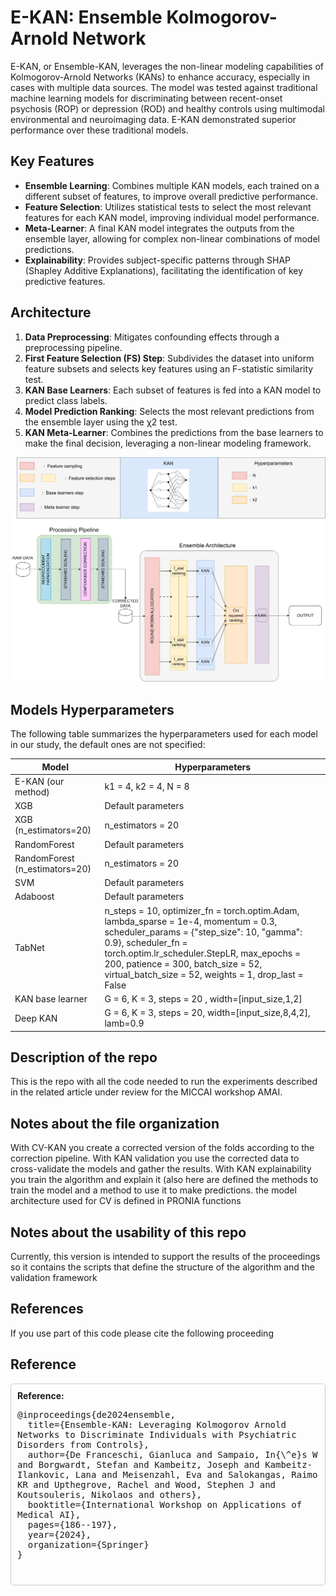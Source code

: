 # E-KAN: Ensemble Kolmogorov-Arnold Network

E-KAN, or Ensemble-KAN, leverages the non-linear modeling capabilities of Kolmogorov-Arnold Networks (KANs) to enhance accuracy, especially in cases with multiple data sources. The model was tested against traditional machine learning models for discriminating between recent-onset psychosis (ROP) or depression (ROD) and healthy controls using multimodal environmental and neuroimaging data. E-KAN demonstrated superior performance over these traditional models.

## Key Features

- **Ensemble Learning**: Combines multiple KAN models, each trained on a different subset of features, to improve overall predictive performance.
- **Feature Selection**: Utilizes statistical tests to select the most relevant features for each KAN model, improving individual model performance.
- **Meta-Learner**: A final KAN model integrates the outputs from the ensemble layer, allowing for complex non-linear combinations of model predictions.
- **Explainability**: Provides subject-specific patterns through SHAP (Shapley Additive Explanations), facilitating the identification of key predictive features.

## Architecture

1. **Data Preprocessing**: Mitigates confounding effects through a preprocessing pipeline.
2. **First Feature Selection (FS) Step**: Subdivides the dataset into uniform feature subsets and selects key features using an F-statistic similarity test.
3. **KAN Base Learners**: Each subset of features is fed into a KAN model to predict class labels.
4. **Model Prediction Ranking**: Selects the most relevant predictions from the ensemble layer using the χ2 test.
5. **KAN Meta-Learner**: Combines the predictions from the base learners to make the final decision, leveraging a non-linear modeling framework.

![Project Logo](https://github.com/brainpolislab/E-KAN/blob/main/KAN_ensamble.png)

## Models Hyperparameters

The following table summarizes the hyperparameters used for each model in our study, the default ones are not specified:

| Model                  | Hyperparameters                             |
|------------------------|---------------------------------------------|
| E-KAN (our method)     | k1 = 4, k2 = 4, N = 8                       |
| XGB                    | Default parameters                        |
| XGB (n_estimators=20)  | n_estimators = 20                           |
| RandomForest           | Default parameters                         |
| RandomForest (n_estimators=20) | n_estimators = 20                   |
| SVM                    | Default parameters                          |
| Adaboost               | Default parameters                          |
| TabNet                 | n_steps = 10, optimizer_fn = torch.optim.Adam, lambda_sparse = 1e-4, momentum = 0.3, scheduler_params = {"step_size": 10, "gamma": 0.9}, scheduler_fn = torch.optim.lr_scheduler.StepLR, max_epochs = 200, patience = 300, batch_size = 52, virtual_batch_size = 52, weights = 1, drop_last = False |
| KAN base learner       | G = 6, K = 3, steps = 20 , width=[input_size,1,2] |                   |
| Deep KAN               | G = 6, K = 3, steps = 20, width=[input_size,8,4,2], lamb=0.9 |

## Description of the repo
This is the repo with all the code needed to run the experiments described in the related article under review for the MICCAI workshop AMAI.

## Notes about the file organization
With CV-KAN you create a corrected version of the folds according to the correction pipeline. With KAN validation you use the corrected data to cross-validate the models and gather the results.
With KAN explainability you train the algorithm and explain it (also here are defined the methods to train the model and a method to use it to make predictions. the model architecture used for CV is defined in PRONIA functions

## Notes about the usability of this repo

Currently, this version is intended to support the results of the proceedings so it contains the scripts that define the structure of the algorithm and the validation framework

## References
If you use part of this code please cite the following proceeding

## Reference

<div style="border: 1px solid #ccc; padding: 10px; border-radius: 5px;">
  <strong>Reference:</strong>
  <pre style="white-space: pre-wrap; word-wrap: break-word;">
@inproceedings{de2024ensemble,
  title={Ensemble-KAN: Leveraging Kolmogorov Arnold Networks to Discriminate Individuals with Psychiatric Disorders from Controls},
  author={De Franceschi, Gianluca and Sampaio, In{\^e}s W and Borgwardt, Stefan and Kambeitz, Joseph and Kambeitz-Ilankovic, Lana and Meisenzahl, Eva and Salokangas, Raimo KR and Upthegrove, Rachel and Wood, Stephen J and Koutsouleris, Nikolaos and others},
  booktitle={International Workshop on Applications of Medical AI},
  pages={186--197},
  year={2024},
  organization={Springer}
}
  </pre>
</div>



